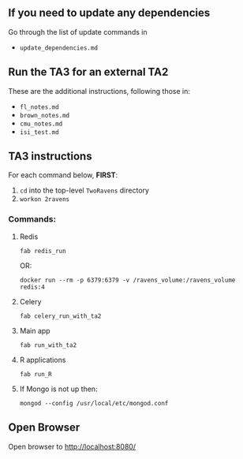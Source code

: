 ## If you need to update any dependencies

Go through the list of update commands in
  - `update_dependencies.md`

## Run the TA3 for an external TA2

These are the additional instructions, following those in:
  - `fl_notes.md`
  - `brown_notes.md`
  - `cmu_notes.md`
  - `isi_test.md`


## TA3 instructions

For each command below, **FIRST**:

1. `cd` into the top-level `TwoRavens` directory
2. `workon 2ravens`

### Commands:

1. Redis
    ```
    fab redis_run
    ```
    OR:
    ```
    docker run --rm -p 6379:6379 -v /ravens_volume:/ravens_volume redis:4
    ```
2. Celery
    ```
    fab celery_run_with_ta2
    ```
3. Main app
    ```
    fab run_with_ta2
    ```
4. R applications
    ```
    fab run_R
    ```
5. If Mongo is not up then:
    ```
    mongod --config /usr/local/etc/mongod.conf
    ```

## Open Browser

Open browser to <http://localhost:8080/>
